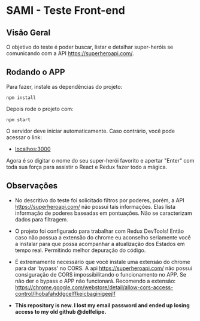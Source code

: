 # SAMI - Teste Front-end

## Visão Geral

O objetivo do teste é poder buscar, listar e detalhar super-heróis se comunicando com a API https://superheroapi.com/.

## Rodando o APP

Para fazer, instale as dependências do projeto:
```
npm install
```

Depois rode o projeto com:
```
npm start
```

O servidor deve iniciar automaticamente. Caso contrário, você pode acessar o link:
- [localhos:3000](http://localhost:3000)

Agora é so digitar o nome do seu super-herói favorito e apertar "Enter" com toda sua força para assistir o React e Redux fazer todo a mágica.

## Observações

* No descritivo do teste foi solicitado filtros por poderes, porém, a API https://superheroapi.com/ não possui tais informações. Elas lista informação de poderes baseadas em pontuações. Não se caracterizam dados para filtragem.
* O projeto foi configurado para trabalhar com Redux DevTools! Então caso não possua a extensão do chrome eu aconselho seriamente você a instalar para que possa acompanhar a atualização dos Estados em tempo real. Permitindo melhor depuração do código.
* É extremamente necessário que você instale uma extensão do chrome para dar 'bypass' no CORS. A api https://superheroapi.com/ não possui consiguração de CORS impossibilitando o funcionamento no APP. Se não der o bypass o APP não funcionará. Recomendo a extensão: https://chrome.google.com/webstore/detail/allow-cors-access-control/lhobafahddgcelffkeicbaginigeejlf


* **This repository is new. I lost my email password and ended up losing access to my old github @delfelipe.**